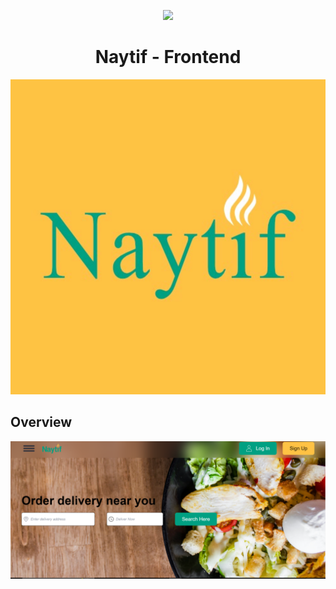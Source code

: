 <p align="center">
  <a href="https://skillicons.dev">
    <img src="https://skillicons.dev/icons?i=react,tailwind,javascript,vite" />
  </a>
</p>
<h1 align="center">Naytif - Frontend</h1>

![Naytif_logo](./src/assets/naytifyellow.svg)

## Overview

![Naytif_homepage](./src/assets/LandingPage.svg)
